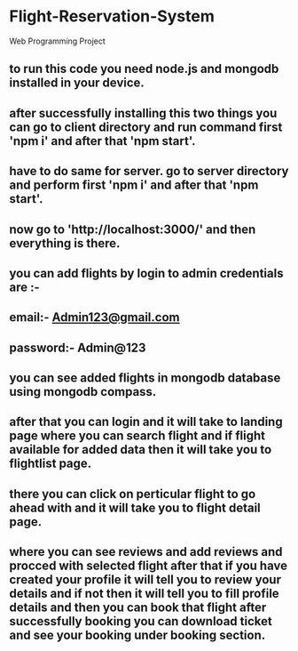 # Flight-Reservation-System
Web Programming Project

## to run this code you need node.js and mongodb installed in your device.
## after successfully installing this two things you can go to client directory and run command first 'npm i' and after that  'npm start'.
## have to do same for server. go to server directory and perform first 'npm i' and after that 'npm start'.
## now go to 'http://localhost:3000/' and then everything is there.

## you can add flights by login to admin credentials are :-
## email:- Admin123@gmail.com
## password:- Admin@123

## you can see added flights in mongodb database using mongodb compass.
## after that you can login and it will take to landing page where you can search flight and if flight available for added data then it will take you to flightlist page.
## there you can click on perticular flight to go ahead with and it will take you to flight detail page.
## where you can see reviews and add reviews and procced with selected flight after that if you have created your profile it will tell you to review your details and if not then it will tell you to fill profile details and then you can book that flight after successfully booking you can download ticket and see your booking under booking section.
